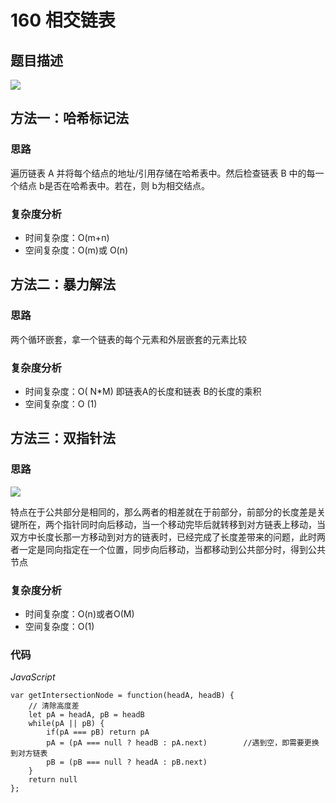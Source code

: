 # 160 相交链表

## 题目描述

![](https://cdn.jsdelivr.net/gh/yummy-zc/image-warehouse/images/algorithm20210220173804.png)

## 方法一：哈希标记法

### 思路

遍历链表 A 并将每个结点的地址/引用存储在哈希表中。然后检查链表 B 中的每一个结点 b是否在哈希表中。若在，则 b为相交结点。

### 复杂度分析

- 时间复杂度：O(m+n)
- 空间复杂度：O(m)或 O(n) 

## 方法二：暴力解法

### 思路

两个循环嵌套，拿一个链表的每个元素和外层嵌套的元素比较

### 复杂度分析

- 时间复杂度：O( N*M)  即链表A的长度和链表 B的长度的乘积
- 空间复杂度：O (1)

## 方法三：**双指针法**

### 思路

![](https://cdn.jsdelivr.net/gh/yummy-zc/image-warehouse/images/algorithmimage-20200610223320608.png)

特点在于公共部分是相同的，那么两者的相差就在于前部分，前部分的长度差是关键所在，两个指针同时向后移动，当一个移动完毕后就转移到对方链表上移动，当双方中长度长那一方移动到对方的链表时，已经完成了长度差带来的问题，此时两者一定是同向指定在一个位置，同步向后移动，当都移动到公共部分时，得到公共节点

### 复杂度分析

- 时间复杂度：O(n)或者O(M)
- 空间复杂度：O(1)

### 代码

*JavaScript*

```JS
var getIntersectionNode = function(headA, headB) {
    // 清除高度差
    let pA = headA, pB = headB
    while(pA || pB) {
        if(pA === pB) return pA
        pA = (pA === null ? headB : pA.next)		//遇到空，即需要更换到对方链表
        pB = (pB === null ? headA : pB.next)
    }
    return null
};
```
